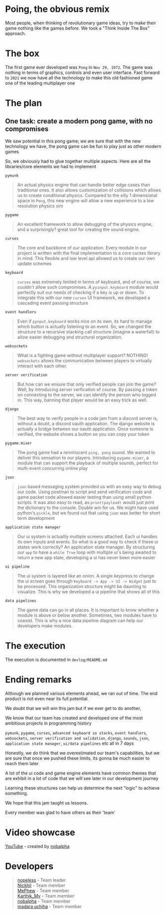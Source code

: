 # Poing, the obvious remix

Most people, when thinking of revolutionary game ideas, try to make their game nothing like the games before. We took a "Think Inside The Box" approach.

# The box

The first game ever developed was `Pong` in `Nov 29, 1972`. The game was nothing in terms of graphics, controls and even user interface. Fast forward to `2021` we now have all the technology to make this old fashioned game one of the leading multiplayer one

# The plan

## One task: create a modern pong game, with no compromises

We saw potential in this pong game; we are sure that with the new technology we have, the pong game can be fun to play just as other modern games

So, we obviously had to glue together multiple aspects. Here are all the libraries/core elements we had to implement

`pymunk`
> An actual physics engine that can handle better edge cases than traditional ones. It also allows customization of collisions which allows us to create conditional physics. Compared to the silly 1 dimensional space in `Pong`, this new engine will allow a new experience to a low resolution physics sim

`pygame`
> An excellent framework to allow debugging of the physics engine, and a surprisingly? great tool for creating the sound engine.

`curses`
> The core and backbone of our application. Every module in our project is written with the final implementation to a core curses library in mind. This flexible and low level api allowed us to create our own update schemes

`keyboard`
> `curses` was extremely limited in terms of keyboard, and of course, we couldn't allow such compromises. A `pyinput.keyboard` module would perfectly suit our needs of checking if a key is up or down. To integrate this with our new `curses` UI framework, we developed a cascading event passing structure

`event handlers`
> Even if `pynput.keyboard` works nice on its own, its hard to manage which button is actually listening to an event. So, we changed the structure to a recursive stacking call structure (imagine a waterfall) to allow easier debugging and structural organization.

`websockets`
> What is a fighting game without multiplayer support? NOTHING! `websockets` allows the communication between players to virtually interact with each other.

`server verification`
> But how can we ensure that only verified people can join the game? Well, by introducing server verfication of course. By passing a token on connecting to the server, we can identify the person who logged in. This way, banning that player would be an easy trick as well.

`django`
> The best way to verify people in a code jam from a discord server is, without a doubt, a discord oauth application. The django website is actually a bridge between our oauth application. Once someone is verified, the website shows a button so you can copy your token

`pygame.mixer`
> The pong game had a reminiscent `ping, pong` sound. We wanted to deliver this sensation to our players. Introducing `pygame.mixer`, a module that can support the playback of multiple sounds, perfect for multi-event concurring online play

`json`
> `json` based messaging system provided us with an easy way to debug our code. Using postman to script and send verification code and game packet code allowed easier testing than using small python scripts. It was also easy to read, as `print(payload)` would just print the dictionary to the console. Double win for us. We might have used python's `pickle`, but we found out that using `json` was better for short term development

`application state manager`
> Our ui system is actuallly multiple screens attached. Each ui handles its own inputs and events. So what is a good way to check if these ui states work correctly? An application state manager. By structuring our `app` to have a `while True` loop with multiple ui's being awaited to return a new app state, developing a ui has never been more easier

`ui pipeline`
> The ui system is layered like an onion. A single keypress to change the ui screen goes through `Keyboard -> App -> UI -> Widget` just to be processed. This organization structure might be daunting to visualize. This is why we developed a ui pipeline that shows all of this

`data pipelines`
> The game data can go in all places. It is important to know whether a module is above or below another. Sometimes, two modules have to coexist. This is why a nice data pipeline diagram can help our developers make modules.

# The execution

The execution is documented in `devlog/README.md`

# Ending remarks

Although we planned various elements ahead, we ran out of time. The end product is not even near its full potential.

We doubt that we will win this jam but if we ever get to do another,

We know that our team has created and developed one of the most ambitious projects in programming history

 `pymunk`, `pygame`, `curses`, `advanced keyboard io stacks`, `event handlers`, `websockets`, `server verification and validation`, `django`, `sounds`, `json`, `application state manager`, `ui/data pipelines` etc all in 7 days

Honestly, we do think that we overestimated our team's capabilities, but we are sure that once we pushed these limits, its gonna be much easier to reach them later

A lot of the ui code and game engine elements have common themes that are exhibit in a lot of code that we will see later in our development journey

Learning these structures can help us determine the next "logic" to achieve something.

We hope that this jam taught us lessons.

Every member was glad to have others as their 'team'

# Video showcase

[YouTube](https://youtu.be/J6de4888TLU) - created by [nobalpha](https://github.com/nobalpha)

# Developers

> [nopeless](https://github.com/nopeless) - Team leader  
> [Nickhil](https://github.com/Nickhil1737) - Team member  
> [MePhew](https://github.com/Me-Phew) - Team member  
> [Karthik_Mv](https://github.com/karthikmurakonda) - Team member  
> [nobalpha](https://github.com/nobalpha) - Team member  
> [madara uchiha](https://github.com/pritansh-sahsani) - Team member
